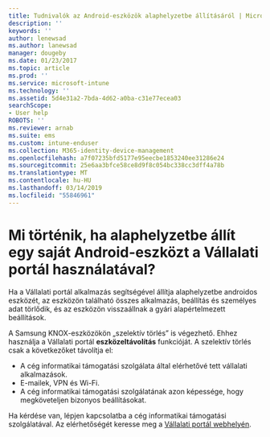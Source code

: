 ```yaml
---
title: Tudnivalók az Android-eszközök alaphelyzetbe állításáról | Microsoft Docs
description: ''
keywords: ''
author: lenewsad
ms.author: lanewsad
manager: dougeby
ms.date: 01/23/2017
ms.topic: article
ms.prod: ''
ms.service: microsoft-intune
ms.technology: ''
ms.assetid: 5d4e31a2-7bda-4d62-a0ba-c31e77ecea03
searchScope:
- User help
ROBOTS: ''
ms.reviewer: arnab
ms.suite: ems
ms.custom: intune-enduser
ms.collection: M365-identity-device-management
ms.openlocfilehash: a7f07235bfd5177e95eecbe1853240ee31286e24
ms.sourcegitcommit: 25e6aa3bfce58ce8d9f8c054bc338cc3dff4a78b
ms.translationtype: MT
ms.contentlocale: hu-HU
ms.lasthandoff: 03/14/2019
ms.locfileid: "55846961"
---
```

# <a name="what-happens-if-you-reset-your-android-device-using-the-company-portal"></a>Mi történik, ha alaphelyzetbe állít egy saját Android-eszközt a Vállalati portál használatával?

Ha a Vállalati portál alkalmazás segítségével állítja alaphelyzetbe androidos eszközét, az eszközön található összes alkalmazás, beállítás és személyes adat törlődik,  és az eszközön visszaállnak a gyári alapértelmezett beállítások.

A Samsung KNOX-eszközökön „szelektív törlés” is végezhető. Ehhez használja a Vállalati portál **eszközeltávolítás** funkcióját. A szelektív törlés csak a következőket távolítja el:

- A cég informatikai támogatási szolgálata által elérhetővé tett vállalati alkalmazások.
- E-mailek, VPN és Wi-Fi.
- A cég informatikai támogatási szolgálatának azon képessége, hogy megköveteljen bizonyos beállításokat.

Ha kérdése van, lépjen kapcsolatba a cég informatikai támogatási szolgálatával. Az elérhetőségét keresse meg a [Vállalati portál webhelyén](https://go.microsoft.com/fwlink/?linkid=2010980).
